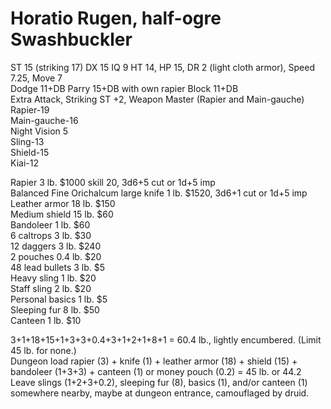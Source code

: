 # Horatio Rugen, half-ogre Swashbuckler  

ST 15 (striking 17) DX 15 IQ 9 HT 14, HP 15, DR 2 (light cloth armor), Speed 7.25, Move 7  
Dodge 11+DB Parry 15+DB with own rapier Block 11+DB  
Extra Attack, Striking ST +2, Weapon Master (Rapier and Main-gauche)  
Rapier-19  
Main-gauche-16  
Night Vision 5  
Sling-13  
Shield-15  
Kiai-12  

Rapier 3 lb. $1000 skill 20, 3d6+5 cut or 1d+5 imp  
Balanced Fine Orichalcum large knife 1 lb. $1520, 3d6+1 cut or 1d+5 imp  
Leather armor 18 lb. $150  
Medium shield 15 lb. $60  
Bandoleer 1 lb. $60  
6 caltrops 3 lb. $30  
12 daggers 3 lb. $240  
2 pouches 0.4 lb. $20  
48 lead bullets 3 lb. $5  
Heavy sling 1 lb. $20  
Staff sling 2 lb. $20  
Personal basics 1 lb. $5  
Sleeping fur 8 lb. $50  
Canteen 1 lb. $10  

3+1+18+15+1+3+3+0.4+3+1+2+1+8+1 = 60.4 lb., lightly encumbered. (Limit 45 lb. for none.)  
Dungeon load rapier (3) + knife (1) + leather armor (18) + shield (15) + bandoleer (1+3+3) + canteen (1) or money pouch (0.2) = 45 lb. or 44.2  
Leave slings (1+2+3+0.2), sleeping fur (8), basics (1), and/or canteen (1) somewhere nearby, maybe at dungeon entrance, camouflaged by druid.  

